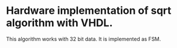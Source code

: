 # Hardware implementation of sqrt algorithm with VHDL.
This algorithm works with 32 bit data. It is implemented as FSM.
